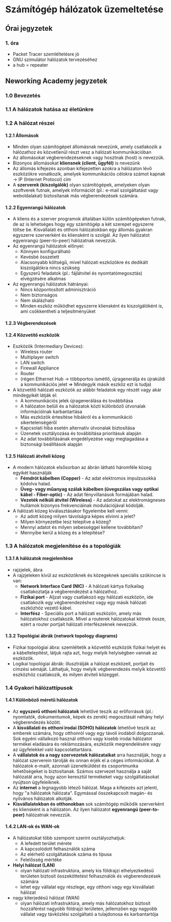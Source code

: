 # Számítógép hálózatok üzemeltetése

## Órai jegyzetek

### 1. óra

- Packet Tracer szemléltetésre jó
- GNU szimulátor hálózatok tervezéséhez
- a hub = repeater

## Neworking Academy jegyzetek

### 1.0 Bevezetés

### 1.1 A hálózatok hatása az életünkre

### 1.2 A hálózat részei

#### 1.2.1 Állomások

- Minden olyan számítógépet állomásnak nevezünk, amely csatlakozik a hálózathoz és közvetlenül részt vesz a hálózati kommunikációban
- Az állomásokat végberendezéseknek vagy hosztnak (host) is nevezzük.
- Bizonyos állomásokat **kliensnek (client, ügyfél)** is nevezünk
- Az állomás kifejezés azonban kifejezetten azokra a hálózaton lévő eszközökre vonatkozik, amelyek kommunikációs célokra számot kapnak -> IP (Internet Protocol) cím
- A **szerverek (kiszolgálók)** olyan számítógépek, amelyeken olyan szoftverek futnak, amelyek információt (pl.: e-mail szolgáltatást vagy weboldalakat) biztosítanak más végberendezések számára.

#### 1.2.2 Egyenrangú hálózatok

- A kliens és a szerver programok általában külön számítógépeken futnak, de az is lehetséges hogy egy számítógép a két szerepet egyszerre töltse be. Kisvállalati és otthoni hálózatokban egy állomás gyakran egyszerre szerverként és kliensként is szolgál. Az ilyen hálózatot egyenrangú (peer-to-peer) hálózatnak nevezzük.
- Az egyenrangú hálózatok előnyei:
  - Könnyen konfigurálható
  - Kevésbé összetett
  - Alacsonyabb költségű, mivel hálózati eszközökre és dedikált kiszolgálókra nincs szükség
  - Egyszerű feladatok (pl.: fájlátvitel és nyomtatómegosztás) elvégzésére alkalmas
- Az egyenrangú hálózatok hátrányai:
  - Nincs központosított adminisztráció
  - Nem biztonságos
  - Nem skálázható
  - Minden eszköz működhet egyszerre kliensként és kiszolgálóként is, ami csökkentheti a teljesítményüket

#### 1.2.3 Végberendezések

#### 1.2.4 Közvetítő eszközök

- Eszközök (Intermediary Devices):
  - Wireless router
  - Multiplayer switch
  - LAN switch
  - Firewall Appliance
  - Router
  - (régen Ethernet Hub -> többportos ismétlő, újragenerálja és újraküldi a kommunikációs jelet => Mindegyik másik eszköz ezt is tudja)
- A közvetítő hálózati eszközök az alábbi feladatok egy részét vagy akár mindegyikét látják el:
  - A kommunikációs jelek újragenerálása és továbbítása
  - A hálózaton belüli és a hálózatok közti különböző útvonalak információinak karbantartása
  - Más eszközök értesítése hibákról és a kommunikáció sikertelenségéről
  - Kapcsolati hiba esetén alternatív útvonalak biztosítása
  - Üzenetek osztályozása és továbbítása prioritásuk alapján
  - Az adat továbbításának engedélyezése vagy megtagadása a biztonsági beállítások alapján

#### 1.2.5 Hálózati átviteli közeg

- A modern hálózatok elsősorban az ábrán látható háromféle közeg egyikét használják
  - **Fémdrót kábelben (Copper)** - Az adat elektromos impulzusokká kódolva halad.
  - **Üveg- vagy műanyag szálak kábelben (üvegszálas vagy optikai kábel - Fiber-optic)** - Az adat fényvillanások formájában halad.
  - **Vezeték nélküli átvitel (Wireless)** - Az adatokat az elektromágneses hullámok bizonyos frekvenciáinak modulációjával kódolják.
- A hálózati közeg kiválasztásakor figyelembe kell venni:
  - Az adott közeg milyen távolságra képes elvinni a jelet?
  - Milyen környezetbe lesz telepítve a közeg?
  - Mennyi adatot és milyen sebességgel kellene továbbítani?
  - Mennyibe kerül a közeg és a telepítése?

### 1.3 A hálózatok megjelenítése és a topológiák

#### 1.3.1 A hálózatok megjelenítése

- rajzjelek, ábra
- A rajzjeleken kívül az eszközöknek és közegeknek speciális szókincse is van:
  - **Network Interface Card (NIC)** - A hálózati kártya fizikailag csatlakoztatja a végberendezést a hálózathoz.
  - **Fizikai port** - Aljzat vagy csatlakozó egy hálózati eszközön, ide csatlakozik egy végberendezéshez vagy egy másik hálózati eszközhöz vezető kábel.
  - **Interfész** - Speciális port a hálózati eszközön, amely más hálózatokhoz csatlakozik. Mivel a routerek hálózatokat kötnek össze, ezért a router portjait hálózati interfészeknek nevezzük.

#### 1.3.2 Topológiai ábrák (network topology diagrams)

- Fizikai topológiai ábra: szemléltetik a közvetítő eszközök fizikai helyét és a kábeltelepítést, látjuk rajta azt, hogy melyik helyiségben vannak az eszközök.
- Logikai topológiai ábrák: illusztrálják a hálózat eszközeit, portjait és címzési sémáját. Láthatjuk, hogy melyik végberendezés melyik közvetítő eszközhöz csatlakozik, és milyen átviteli közeggel.

### 1.4 Gyakori hálózattípusok

#### 1.4.1 Különböző méretű hálózatok

- Az **egyszerű otthoni hálózatok** lehetővé teszik az erőforrások (pl.: nyomtatók, dokumentumok, képek és zenék) megosztását néhány helyi végberendezés között.
- A **kisvállalati és otthoni irodai (SOHO) hálózatok** lehetővé teszik az emberek számára, hogy otthonról vagy egy távoli irodából dolgozzanak. Sok egyéni vállalkozó használ otthoni vagy kisebb irodai hálózatot termékei eladására és reklámozására, eszközök megrendelésére vagy az ügyfelekkel való kapcsolattartásra.
- A **vállalatok és a nagy szervezetek hálózataikat** arra használják, hogy a hálózat szerverein tárolják és onnan érjék el a céges információkat. A hálózatok e-mailt, azonnali üzenetküldést és csoportmunka lehetőségeket is biztosítanak. Számos szervezet használja a saját hálózatát arra, hogy azon keresztül termékeket vagy szolgáltatásokat nyújtson ügyfeleiknek.
- Az **internet** a legnagyobb létező hálózat. Maga a kifejezés azt jelenti, hogy "a hálózatok hálózata". Egymással összekapcsolt magán- és nyilvános hálózatok alkotják.
- **Kisvállalatokban és otthonokban** sok számítógép működik szerverként és kliensként is a hálózaton. Az ilyen hálózatot **egyenrangú (peer-to-peer)** hálózatnak nevezzük.

#### 1.4.2 LAN-ok és WAN-ok

- A hálózatokat több szempont szerint osztályozhatjuk:
  - A lefedett terület mérete
  - A kapcsolódott felhasználók száma
  - Az elérhető szolgáltatások száma és típusa
  - Felelősség mértéke
- **Helyi hálózat (LAN)**
  - olyan hálózati infrastruktúra, amely kis földrajzi elhelyezkedésű területen biztosít összeköttetést felhasználók és végberendezések számára
  - lehet egy vállalat egy részlege, egy otthoni vagy egy kisvállalati hálózat
- nagy kiterjedésű hálózat (WAN)
  - olyan hálózati infrastruktúra, amely más hálózatokhoz biztosít hozzáférést nagyobb földrajzi területen, jellemzően egy nagyobb vállalat vagy távközlési szolgáltató a tulajdonosa és karbantartója